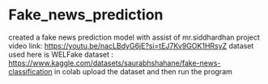 # Fake_news_prediction
created a fake news prediction model with assist of mr.siddhardhan 
project video link: https://youtu.be/nacLBdyG6jE?si=tEJ7Kv9GOK1HRsyZ
dataset used here is WELFake dataset : https://www.kaggle.com/datasets/saurabhshahane/fake-news-classification
in colab upload the dataset and then run the program 
